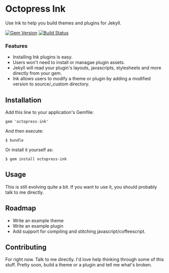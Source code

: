 # Octopress Ink

Use Ink to help you build themes and plugins for Jekyll.

[![Gem Version](https://badge.fury.io/rb/octopress-ink.png)](http://badge.fury.io/rb/octopress-ink)
[![Build Status](https://travis-ci.org/octopress/ink.png?branch=master)](https://travis-ci.org/octopress/ink)

### Features
- Installing Ink plugins is easy.
- Users won't need to install or managae plugin assets.
- Jekyll will read your plugin's layouts, javascripts, stylesheets and more directly from your gem.
- Ink allows users to modify a theme or plugin by adding a modified version to source/_custom directory.

## Installation

Add this line to your application's Gemfile:

    gem 'octopress-ink'

And then execute:

    $ bundle

Or install it yourself as:

    $ gem install octopress-ink

## Usage

This is still evolving quite a bit. If you want to use it, you
should probably talk to me directly.

## Roadmap
- Write an example theme
- Write an example plugin
- Add support for compiling and stitching javascript/coffeescript.

## Contributing

For right now. Talk to me directly. I'd love help thinking
through some of this stuff. Pretty soon, build a theme or a plugin and tell me what's broken.
